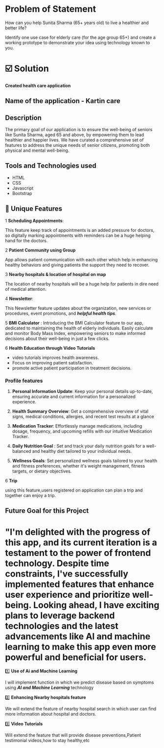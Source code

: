 
 #  Problem of Statement
 How can you help Sunita Sharma (65+ years
old) to live a healthier and better life?

 Identify one use case for elderly care (for the age group
65+) and create a working prototype to demonstrate
your idea using technology known to you.


# ☑️ Solution 

 **Created health care application** 
## Name of the application  -  **Kartin care**

## Description

The primary goal of our application is to ensure the well-being of seniors like Sunita Sharma, aged 65 and above, by empowering them to lead healthier and happier lives. We have curated a comprehensive set of features to address the unique needs of senior citizens, promoting both physical and mental well-being.

## Tools and Technologies used 

- HTML 
- CSS
- Javascript 
- Bootstrap 


## 🚀 Unique Features

 1 **Scheduling Appointments**:

This feature keep track of appointments is an added pressure for doctors, so digitally marking appointments with reminders can be a huge helping hand for the doctors.

2️ **Patient Community using Group** 

App allows patient communication with each other which help in enhancing healthy behaviors and giving patients the support they need to recover.

3️ **Nearby hospitals & location of hospital on map**

The location of nearby hospitals will be a huge help for patients in dire need of medical attention.


4 **Newsletter**:

This Newsletter feature updates about the organization, new services or procedures, event promotions, and ***helpful health tips***.

5 **BMI Calculator** :
Introducing the BMI Calculator feature to our app, dedicated to maintaining the health of elderly individuals. Easily calculate and monitor Body Mass Index, empowering seniors to make informed decisions about their well-being in just a few clicks.

6 **Health Education through Video Tutorials** 

 - video tutorials improves health awareness.
 - Focus on improving patient satisfaction. 
 - promote active patient participation in treatment decisions.


### Profile features

1. **Personal Information Update**:
Keep your personal details up-to-date, ensuring accurate and current information for a personalized experience.

2. **Health Summary Overview**:
Get a comprehensive overview of vital signs, medical conditions, allergies, and recent test results at a glance


3. **Medication Tracker**:
Effortlessly manage medications, including dosage, frequency, and upcoming refills with our intuitive Medication Tracker.

4. **Daily Nutrition Goal** :
Set and track your daily nutrition goals for a well-balanced and healthy diet tailored to your individual needs.

5. **Wellness Goals**:
Set personalized wellness goals tailored to your health and fitness preferences, whether it's weight management, fitness targets, or dietary objectives.

6 **Trip** 

using this feature,users registered on application can plan a trip and together can enjoy a trip.


## Future Goal for this Project

# "I'm delighted with the progress of this app, and its current iteration is a testament to the power of frontend technology. Despite time constraints, I've successfully implemented features that enhance user experience and prioritize well-being. Looking ahead, I have exciting plans to leverage backend technologies and the latest advancements like AI and machine learning to make this app even more powerful and beneficial for users.


1️⃣ **Use of Ai and Machine Learning**

   I will implement function in which we predict disease based on symptoms using ***AI and Machine Learning*** technology

2️⃣ **Enhancing Nearby hospitals feature** 

We will extend the feature of nearby hospital search in which user can find more information about hospital and doctors.

3️⃣ **Video Tutorials**

  Will extend the  feature that will provide disease preventions,Patient testimonial videos,how to stay healthy,etc


